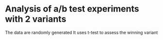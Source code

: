 # Analysis of a/b test experiments with 2 variants
The data are randomly generated
It uses t-test to assess the winning variant

